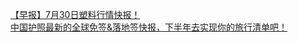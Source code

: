   
[【早报】7月30日塑料行情快报！](http://www.dianyue.me/archives/892/t0xw9dftx0iivvq0/)  
[中国护照最新的全球免签&amp;落地签快报，下半年去实现你的旅行清单吧！](http://www.dianyue.me/archives/967/6awdgzatelaiu1jk/)